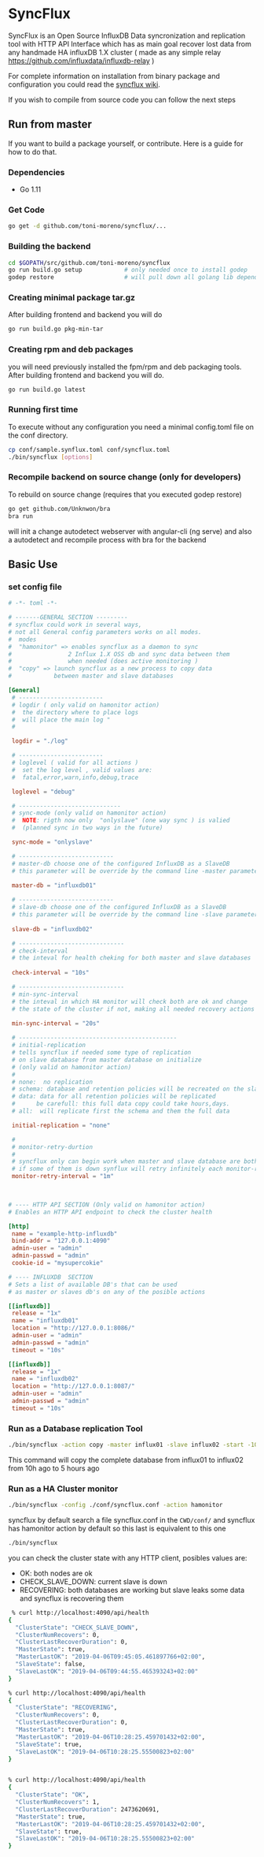 # SyncFlux 

SyncFlux is an Open Source InfluxDB  Data syncronization and replication tool with HTTP API Interface which has as main goal recover lost data from any  handmade HA influxDB 1.X cluster ( made as any simple relay  https://github.com/influxdata/influxdb-relay )  

For complete information on installation from binary package and configuration you could read the [syncflux wiki](https://github.com/toni-moreno/syncflux/wiki).

If you wish to compile from source code you can follow the next steps

## Run from master
If you want to build a package yourself, or contribute. Here is a guide for how to do that.

### Dependencies

- Go 1.11 

### Get Code

```bash
go get -d github.com/toni-moreno/syncflux/...
```

### Building the backend


```bash
cd $GOPATH/src/github.com/toni-moreno/syncflux
go run build.go setup            # only needed once to install godep
godep restore                    # will pull down all golang lib dependencies in your current GOPATH
```

### Creating minimal package tar.gz

After building frontend and backend you will do

```bash
go run build.go pkg-min-tar
```

### Creating rpm and deb packages

you  will need previously installed the fpm/rpm and deb packaging tools.
After building frontend and backend  you will do.

```bash
go run build.go latest
```

### Running first time
To execute without any configuration you need a minimal config.toml file on the conf directory.

```bash
cp conf/sample.synflux.toml conf/syncflux.toml
./bin/syncflux [options]
```


### Recompile backend on source change (only for developers)

To rebuild on source change (requires that you executed godep restore)
```bash
go get github.com/Unknwon/bra
bra run  
```
will init a change autodetect webserver with angular-cli (ng serve) and also a autodetect and recompile process with bra for the backend

## Basic Use 

### set config file


````toml
# -*- toml -*-

# -------GENERAL SECTION ---------
# syncflux could work in several ways, 
# not all General config parameters works on all modes.
#  modes
#  "hamonitor" => enables syncflux as a daemon to sync 
#                2 Influx 1.X OSS db and sync data between them
#                when needed (does active monitoring )
#  "copy" => launch syncflux as a new process to copy data 
#            between master and slave databases

[General]
 # ------------------------
 # logdir ( only valid on hamonitor action) 
 #  the directory where to place logs 
 #  will place the main log "
 #  

 logdir = "./log"

 # ------------------------
 # loglevel ( valid for all actions ) 
 #  set the log level , valid values are:
 #  fatal,error,warn,info,debug,trace

 loglevel = "debug"

 # -----------------------------
 # sync-mode (only valid on hamonitor action)
 #  NOTE: rigth now only  "onlyslave" (one way sync ) is valied
 #  (planned sync in two ways in the future)

 sync-mode = "onlyslave"

 # ---------------------------
 # master-db choose one of the configured InfluxDB as a SlaveDB
 # this parameter will be override by the command line -master parameter
 
 master-db = "influxdb01"

 # ---------------------------
 # slave-db choose one of the configured InfluxDB as a SlaveDB
 # this parameter will be override by the command line -slave parameter
 
 slave-db = "influxdb02"

 # ------------------------------
 # check-interval
 # the inteval for health cheking for both master and slave databases
 
 check-interval = "10s"

 # ------------------------------
 # min-sync-interval
 # the inteval in which HA monitor will check both are ok and change
 # the state of the cluster if not, making all needed recovery actions

 min-sync-interval = "20s"
 
 # ---------------------------------------------
 # initial-replication
 # tells syncflux if needed some type of replication 
 # on slave database from master database on initialize 
 # (only valid on hamonitor action)
 #
 # none:  no replication
 # schema: database and retention policies will be recreated on the slave database
 # data: data for all retention policies will be replicated 
 #      be carefull: this full data copy could take hours,days.
 # all:  will replicate first the schema and them the full data 

 initial-replication = "none"

 # 
 # monitor-retry-durtion 
 #
 # syncflux only can begin work when master and slave database are both up, 
 # if some of them is down synflux will retry infinitely each monitor-retry-duration to work.
 monitor-retry-interval = "1m"

 

# ---- HTTP API SECTION (Only valid on hamonitor action)
# Enables an HTTP API endpoint to check the cluster health

[http]
 name = "example-http-influxdb"
 bind-addr = "127.0.0.1:4090"
 admin-user = "admin"
 admin-passwd = "admin"
 cookie-id = "mysupercokie"

# ---- INFLUXDB  SECTION
# Sets a list of available DB's that can be used 
# as master or slaves db's on any of the posible actions

[[influxdb]]
 release = "1x"
 name = "influxdb01"
 location = "http://127.0.0.1:8086/"
 admin-user = "admin"
 admin-passwd = "admin"
 timeout = "10s"

[[influxdb]]
 release = "1x"
 name = "influxdb02"
 location = "http://127.0.0.1:8087/"
 admin-user = "admin"
 admin-passwd = "admin"
 timeout = "10s"
````

### Run as a Database replication Tool

```bash
./bin/syncflux -action copy -master influx01 -slave influx02 -start -10h end -5h
```
This command will copy the complete database from influx01 to influx02 from 10h ago to 5 hours ago 

### Run as a HA Cluster monitor

```bash
./bin/syncflux -config ./conf/syncflux.conf -action hamonitor 
```
 syncflux by default search a file syncflux.conf in the `CWD/conf/` and syncflux has hamonitor action by default so this last is equivalent to this one

```bash
./bin/syncflux  
```

you can check the cluster state with any HTTP client, posibles values are:

* OK: both nodes are ok
* CHECK_SLAVE_DOWN: current slave is down
* RECOVERING: both databases are working but slave leaks some data and syncflux is recovering them

````bash
 % curl http://localhost:4090/api/health
{
  "ClusterState": "CHECK_SLAVE_DOWN",
  "ClusterNumRecovers": 0,
  "ClusterLastRecoverDuration": 0,
  "MasterState": true,
  "MasterLastOK": "2019-04-06T09:45:05.461897766+02:00",
  "SlaveState": false,
  "SlaveLastOK": "2019-04-06T09:44:55.465393243+02:00"
}

% curl http://localhost:4090/api/health
{
  "ClusterState": "RECOVERING",
  "ClusterNumRecovers": 0,
  "ClusterLastRecoverDuration": 0,
  "MasterState": true,
  "MasterLastOK": "2019-04-06T10:28:25.459701432+02:00",
  "SlaveState": true,
  "SlaveLastOK": "2019-04-06T10:28:25.55500823+02:00"
}


% curl http://localhost:4090/api/health
{
  "ClusterState": "OK",
  "ClusterNumRecovers": 1,
  "ClusterLastRecoverDuration": 2473620691,
  "MasterState": true,
  "MasterLastOK": "2019-04-06T10:28:25.459701432+02:00",
  "SlaveState": true,
  "SlaveLastOK": "2019-04-06T10:28:25.55500823+02:00"
}
````
